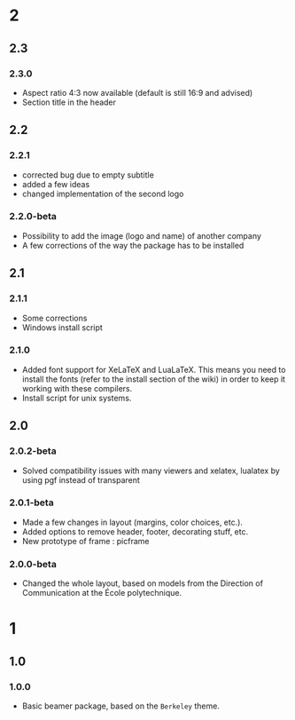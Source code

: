 # 2

## 2.3

### 2.3.0

* Aspect ratio 4:3 now available (default is still 16:9 and advised)
* Section title in the header

## 2.2

### 2.2.1

* corrected bug due to empty subtitle
* added a few ideas
* changed implementation of the second logo

### 2.2.0-beta

* Possibility to add the image (logo and name) of another company
* A few corrections of the way the package has to be installed

## 2.1

### 2.1.1

* Some corrections
* Windows install script

### 2.1.0

* Added font support for XeLaTeX and LuaLaTeX. This means you need to install
the fonts (refer to the install section of the wiki) in order to keep it working
with these compilers.
* Install script for unix systems.

## 2.0

### 2.0.2-beta

* Solved compatibility issues with many viewers and xelatex, lualatex by using
pgf instead of transparent

### 2.0.1-beta

* Made a few changes in layout (margins, color choices, etc.).
* Added options to remove header, footer, decorating stuff, etc.
* New prototype of frame : picframe

### 2.0.0-beta

* Changed the whole layout, based on models from the Direction of Communication at
the École polytechnique.

# 1

## 1.0

### 1.0.0

* Basic beamer package, based on the `Berkeley` theme.
